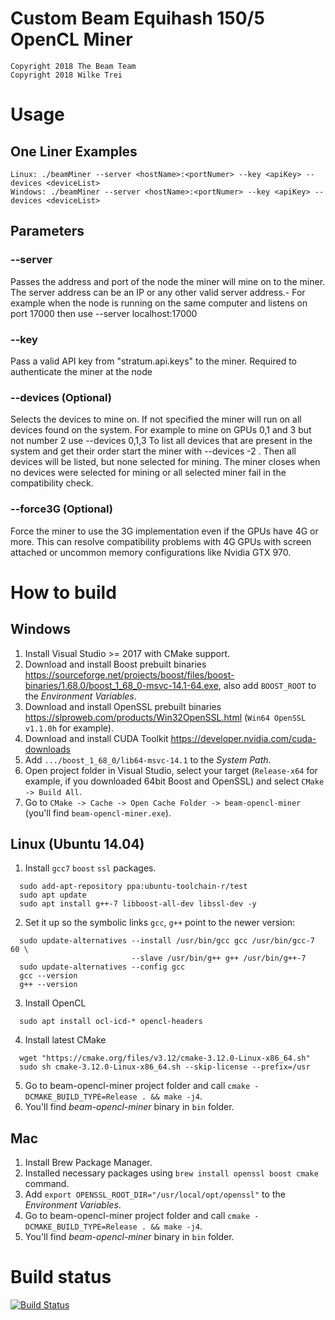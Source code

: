 # Custom Beam Equihash 150/5 OpenCL Miner

```
Copyright 2018 The Beam Team
Copyright 2018 Wilke Trei 
```


# Usage
## One Liner Examples
```
Linux: ./beamMiner --server <hostName>:<portNumer> --key <apiKey> --devices <deviceList>
Windows: ./beamMiner --server <hostName>:<portNumer> --key <apiKey> --devices <deviceList>
```

## Parameters
### --server 
Passes the address and port of the node the miner will mine on to the miner.
The server address can be an IP or any other valid server address.- For example when the node
is running on the same computer and listens on port 17000 then use --server localhost:17000

### --key
Pass a valid API key from "stratum.api.keys" to the miner. Required to authenticate the miner at the node

### --devices (Optional)
Selects the devices to mine on. If not specified the miner will run on all devices found on the system. 
For example to mine on GPUs 0,1 and 3 but not number 2 use --devices 0,1,3
To list all devices that are present in the system and get their order start the miner with --devices -2 .
Then all devices will be listed, but none selected for mining. The miner closes when no devices were 
selected for mining or all selected miner fail in the compatibility check.

### --force3G (Optional)
Force the miner to use the 3G implementation even if the GPUs have 4G or more. This can resolve compatibility
problems with 4G GPUs with screen attached or uncommon memory configurations like Nvidia GTX 970.

# How to build
## Windows
1. Install Visual Studio >= 2017 with CMake support.
1. Download and install Boost prebuilt binaries https://sourceforge.net/projects/boost/files/boost-binaries/1.68.0/boost_1_68_0-msvc-14.1-64.exe, also add `BOOST_ROOT` to the _Environment Variables_.
1. Download and install OpenSSL prebuilt binaries https://slproweb.com/products/Win32OpenSSL.html (`Win64 OpenSSL v1.1.0h` for example).
1. Download and install CUDA Toolkit https://developer.nvidia.com/cuda-downloads
1. Add `.../boost_1_68_0/lib64-msvc-14.1` to the _System Path_.
1. Open project folder in Visual Studio, select your target (`Release-x64` for example, if you downloaded 64bit Boost and OpenSSL) and select `CMake -> Build All`.
1. Go to `CMake -> Cache -> Open Cache Folder -> beam-opencl-miner` (you'll find `beam-opencl-miner.exe`).

## Linux (Ubuntu 14.04)
1. Install `gcc7` `boost` `ssl` packages.
```
  sudo add-apt-repository ppa:ubuntu-toolchain-r/test
  sudo apt update
  sudo apt install g++-7 libboost-all-dev libssl-dev -y
```
2. Set it up so the symbolic links `gcc`, `g++` point to the newer version:
```
  sudo update-alternatives --install /usr/bin/gcc gcc /usr/bin/gcc-7 60 \
                           --slave /usr/bin/g++ g++ /usr/bin/g++-7 
  sudo update-alternatives --config gcc
  gcc --version
  g++ --version
```
3. Install OpenCL
```
  sudo apt install ocl-icd-* opencl-headers
```
4. Install latest CMake 
```
  wget "https://cmake.org/files/v3.12/cmake-3.12.0-Linux-x86_64.sh"
  sudo sh cmake-3.12.0-Linux-x86_64.sh --skip-license --prefix=/usr
```
5. Go to beam-opencl-miner project folder and call `cmake -DCMAKE_BUILD_TYPE=Release . && make -j4`.
6. You'll find _beam-opencl-miner_ binary in `bin` folder.

## Mac
1. Install Brew Package Manager.
1. Installed necessary packages using `brew install openssl boost cmake` command.
1. Add `export OPENSSL_ROOT_DIR="/usr/local/opt/openssl"` to the _Environment Variables_.
1. Go to beam-opencl-miner project folder and call `cmake -DCMAKE_BUILD_TYPE=Release . && make -j4`.
1. You'll find _beam-opencl-miner_ binary in `bin` folder.


# Build status
[![Build Status](https://travis-ci.org/BeamMW/opencl-miner.svg?branch=master)](https://travis-ci.org/BeamMW/opencl-miner)
